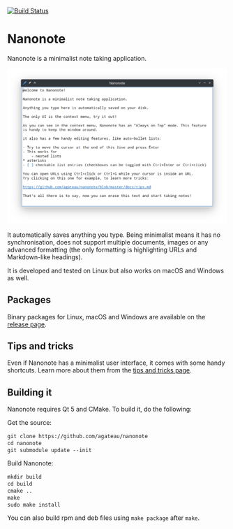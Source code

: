 [![Build Status](https://github.com/agateau/nanonote/actions/workflows/main.yml/badge.svg)](https://github.com/agateau/nanonote/actions/workflows/main.yml)

# Nanonote

Nanonote is a minimalist note taking application.

![Screenshot](screenshot.png)

It automatically saves anything you type. Being minimalist means it has no synchronisation, does not support multiple documents, images or any advanced formatting (the only formatting is highlighting URLs and Markdown-like headings).

It is developed and tested on Linux but also works on macOS and Windows as well.

## Packages

Binary packages for Linux, macOS and Windows are available on the [release page][].

[release page]: https://github.com/agateau/nanonote/releases

## Tips and tricks

Even if Nanonote has a minimalist user interface, it comes with some handy shortcuts. Learn more about them from the [tips and tricks page](docs/tips.md).

## Building it

Nanonote requires Qt 5 and CMake. To build it, do the following:

Get the source:

    git clone https://github.com/agateau/nanonote
    cd nanonote
    git submodule update --init

Build Nanonote:

    mkdir build
    cd build
    cmake ..
    make
    sudo make install

You can also build rpm and deb files using `make package` after `make`.
